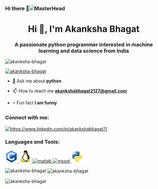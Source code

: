 ### Hi there 👋![MasterHead](https://granulate.io/wp-content/uploads/2023/01/Blog-Banner-39.png)
<h1 align="center">Hi 👋, I'm Akanksha Bhagat</h1>
<h3 align="center">A passionate python programmer interested in machine learning and data science from India</h3>

<p align="left"> <img src="https://komarev.com/ghpvc/?username=akanksha-bhagat&label=Profile%20views&color=0e75b6&style=flat" alt="akanksha-bhagat" /> </p>

<p align="left"> <a href="https://github.com/ryo-ma/github-profile-trophy"><img src="https://github-profile-trophy.vercel.app/?username=akanksha-bhagat" alt="akanksha-bhagat" /></a> </p>

- 💬 Ask me about **python**

- 📫 How to reach me **akankshabhagat2127@gmail.com**

- ⚡ Fun fact **I am funny**

<h3 align="left">Connect with me:</h3>
<p align="left">
<a href="https://linkedin.com/in/https://www.linkedin.com/in/akanksha-bhagat/" target="blank"><img align="center" src="https://raw.githubusercontent.com/rahuldkjain/github-profile-readme-generator/master/src/images/icons/Social/linked-in-alt.svg" alt="https://www.linkedin.com/in/akankshabhagat7/" height="30" width="40" /></a>
</p>

<h3 align="left">Languages and Tools:</h3>
<p align="left"> <a href="https://www.cprogramming.com/" target="_blank" rel="noreferrer"> <img src="https://raw.githubusercontent.com/devicons/devicon/master/icons/c/c-original.svg" alt="c" width="40" height="40"/> </a> <a href="https://www.linux.org/" target="_blank" rel="noreferrer"> <img src="https://raw.githubusercontent.com/devicons/devicon/master/icons/linux/linux-original.svg" alt="linux" width="40" height="40"/> </a> <a href="https://www.mathworks.com/" target="_blank" rel="noreferrer"> <img src="https://upload.wikimedia.org/wikipedia/commons/2/21/Matlab_Logo.png" alt="matlab" width="40" height="40"/> </a> <a href="https://www.microsoft.com/en-us/sql-server" target="_blank" rel="noreferrer"> <img src="https://www.svgrepo.com/show/303229/microsoft-sql-server-logo.svg" alt="mssql" width="40" height="40"/> </a> <a href="https://www.python.org" target="_blank" rel="noreferrer"> <img src="https://raw.githubusercontent.com/devicons/devicon/master/icons/python/python-original.svg" alt="python" width="40" height="40"/> </a> </p>

<p><img align="left" src="https://github-readme-stats.vercel.app/api/top-langs?username=akanksha-bhagat&show_icons=true&locale=en&layout=compact" alt="akanksha-bhagat" /></p>

<p>&nbsp;<img align="center" src="https://github-readme-stats.vercel.app/api?username=akanksha-bhagat&show_icons=true&locale=en" alt="akanksha-bhagat" /></p>

<p><img align="center" src="https://github-readme-streak-stats.herokuapp.com/?user=akanksha-bhagat&" alt="akanksha-bhagat" /></p>


<!--
**Akankshabhagat21/Akankshabhagat21** is a ✨ _special_ ✨ repository because its `README.md` (this file) appears on your GitHub profile.

Here are some ideas to get you started:

- 🔭 I’m currently working on ...
- 🌱 I’m currently learning ...
- 👯 I’m looking to collaborate on ...
- 🤔 I’m looking for help with ...
- 💬 Ask me about ...
- 📫 How to reach me: ...
- 😄 Pronouns: ...
- ⚡ Fun fact: ...
-->
